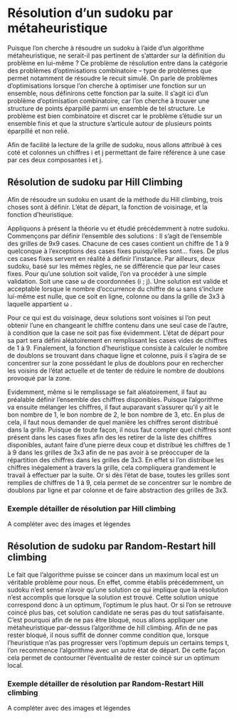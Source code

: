 # Résolution d’un sudoku par métaheuristique
Puisque l’on cherche à résoudre un sudoku à l’aide d’un algorithme métaheuristique, ne serait-il pas pertinent de s’attarder sur la définition du problème en lui-même ? Ce problème de résolution entre dans la catégorie des problèmes d’optimisations combinatoire – type de problèmes que permet notamment de résoudre le recuit simulé.  On parle de problèmes d’optimisations lorsque l’on cherche à optimiser une fonction sur un ensemble, nous définirons cette fonction par la suite. Il s’agit ici d’un problème d’optimisation combinatoire, car l’on cherche à trouver une structure de points éparpillé parmi un ensemble de tel structure. Le problème est bien combinatoire et discret car le problème s’étudie sur un ensemble finis et que la structure s’articule autour de plusieurs points éparpillé et non relié. 

Afin de facilité la lecture de la grille de sudoku, nous allons attribué à ces coté et colonnes un chiffres i et j permettant de faire référence à une case par ces deux composantes i et j. 

## Résolution de sudoku par Hill Climbing
Afin de résoudre un sudoku en usant de la méthode du Hill climbing, trois choses sont à définir. L’état de départ, la fonction de voisinage, et la fonction d’heuristique.

Appliquons à présent la théorie vu et étudié précédemment à notre sudoku.  Commençons par définir l’ensemble des solutions : Il s’agit de l’ensemble des grilles de 9x9 cases. Chacune de ces cases contient un chiffre de 1 à 9 quelconque à l’exceptions des cases fixes puisqu’elles sont… fixes. De plus ces cases fixes servent en réalité à définir l’instance. Par ailleurs, deux sudoku, basé sur les mêmes règles, ne se différencie que par leur cases fixes. Pour qu’une solution soit valide, l’on va procéder à une simple validation. Soit une case ω de coordonnées (i ; j). Une solution est valide et acceptable lorsque le nombre d’occurrence du chiffre de ω sans s’inclure lui-même est nulle, que ce soit en ligne, colonne ou dans la grille de 3x3 à laquelle appartient ω . 

Pour ce qui est du voisinage, deux solutions sont voisines si l’on peut obtenir l’une en changeant le chiffre contenu dans une seul case de l’autre, à condition que la case ne soit pas fixe évidemment. L’état de départ pour sa part sera défini aléatoirement en remplissant les cases vides de chiffres de 1 à 9. Finalement, la fonction d’heuristique consiste à calculer le nombre de doublons se trouvant dans chaque ligne et colonne, puis il s’agira de se concentrer sur la zone possédant le plus de doublons pour en rechercher les voisins de l’état actuelle et de tenter de réduire le nombre de doublons provoqué par la zone.

Evidemment, même si le remplissage se fait aléatoirement, il faut au préalable définir l’ensemble des chiffres disponibles. Puisque l’algorithme va ensuite mélanger les chiffres, il faut auparavant s’assurer qu’il y ait le bon nombre de 1, le bon nombre de 2, le bon nombre de 3, etc. En plus de cela, il faut nous demander de quel manière les chiffres seront distribué dans la grille. Puisque de toute façon, il nous faut compter quel chiffres sont présent dans les cases fixes afin des les retirer de la liste des chiffres disponibles, autant faire d’une pierre deux coup et distribué les chiffres de 1 à 9 dans les grilles de 3x3 afin de ne pas avoir à se préoccuper de la répartition des chiffres dans les grilles de 3x3. En effet si l’on distribue les chiffres inégalement à travers la grille, cela compliquera grandement le travail à effectuer par la suite. Or si dès l’état de base, toutes les grilles sont remplies de chiffres de 1 à 9, cela permet de se concentrer sur le nombre de doublons par ligne et par colonne et de faire abstraction des grilles de 3x3.  

### Exemple détailler de résolution par Hill climbing
A compléter avec des images et légendes

## Résolution de sudoku par Random-Restart hill climbing
Le fait que l’algorithme puisse se coincer dans un maximum local est un véritable problème pour nous. En effet, comme établis précédemment, un sudoku n’est sensé n’avoir qu’une solution ce qui implique que la résolution n’est accomplis que lorsque la solution est trouvé. Cette solution unique correspond donc à un optimum, l’optimum le plus haut. Or si l’on se retrouve coincé plus bas, cet solution candidate ne seras pas du tout satisfaisante. C’est pourquoi afin de ne pas être bloqué, nous allons appliquer une métaheuristique par-dessus l’algorithme de hill climbing. Afin de ne pas rester bloqué, il nous suffit de donner comme condition que, lorsque l’heuristique n’as pas progresser vers l’optimum depuis un certains temps t, l’on recommence l’algorithme avec un autre état de départ. De cette façon cela permet de contourner l’éventualité de rester coincé sur un optimum local. 

### Exemple détailler de résolution par Random-Restart Hill climbing
A compléter avec des images et légendes